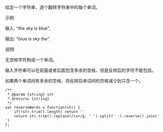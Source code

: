 给定一个字符串，逐个翻转字符串中的每个单词。

示例:  

输入: "the sky is blue",

输出: "blue is sky the".

说明:

无空格字符构成一个单词。

输入字符串可以在前面或者后面包含多余的空格，但是反转后的字符不能包括。

如果两个单词间有多余的空格，将反转后单词间的空格减少到只含一个。


```
/**
 * @param {string} str
 * @returns {string}
 */
var reverseWords = function(str) {
    if(!str.trim().length) return ''
    return str.trim().replace(/\s+/g, ' ').split(' ').reverse().join(' ')
};
```

